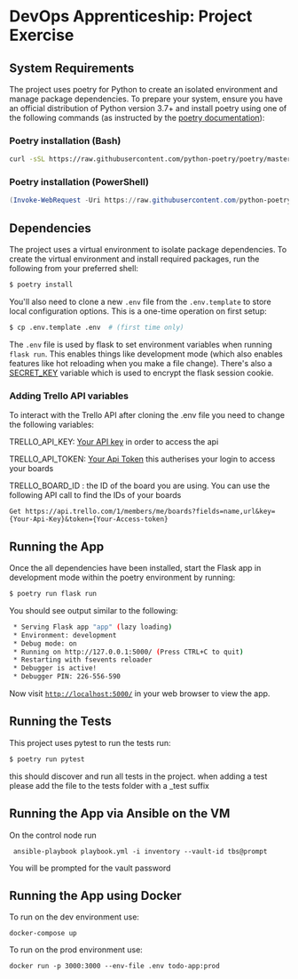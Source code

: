 # DevOps Apprenticeship: Project Exercise

## System Requirements

The project uses poetry for Python to create an isolated environment and manage package dependencies. To prepare your system, ensure you have an official distribution of Python version 3.7+ and install poetry using one of the following commands (as instructed by the [poetry documentation](https://python-poetry.org/docs/#system-requirements)):

### Poetry installation (Bash)

```bash
curl -sSL https://raw.githubusercontent.com/python-poetry/poetry/master/get-poetry.py | python
```

### Poetry installation (PowerShell)

```powershell
(Invoke-WebRequest -Uri https://raw.githubusercontent.com/python-poetry/poetry/master/get-poetry.py -UseBasicParsing).Content | python
```

## Dependencies

The project uses a virtual environment to isolate package dependencies. To create the virtual environment and install required packages, run the following from your preferred shell:

```bash
$ poetry install
```

You'll also need to clone a new `.env` file from the `.env.template` to store local configuration options. This is a one-time operation on first setup:

```bash
$ cp .env.template .env  # (first time only)
```

The `.env` file is used by flask to set environment variables when running `flask run`. This enables things like development mode (which also enables features like hot reloading when you make a file change). There's also a [SECRET_KEY](https://flask.palletsprojects.com/en/1.1.x/config/#SECRET_KEY) variable which is used to encrypt the flask session cookie.

### Adding Trello API variables

To interact with the Trello API after cloning the .env file you need to change the following variables:

TRELLO_API_KEY: [Your API key](https://trello.com/app-key) in order to access the api 

TRELLO_API_TOKEN: [Your Api Token](https://trello.com/app-key) this autherises your login to access your boards

TRELLO_BOARD_ID : the ID of the board you are using. You can use the following API call to find the IDs of your boards


`Get https://api.trello.com/1/members/me/boards?fields=name,url&key={Your-Api-Key}&token={Your-Access-token}`

## Running the App

Once the all dependencies have been installed, start the Flask app in development mode within the poetry environment by running:
```bash
$ poetry run flask run
```

You should see output similar to the following:
```bash
 * Serving Flask app "app" (lazy loading)
 * Environment: development
 * Debug mode: on
 * Running on http://127.0.0.1:5000/ (Press CTRL+C to quit)
 * Restarting with fsevents reloader
 * Debugger is active!
 * Debugger PIN: 226-556-590
```
Now visit [`http://localhost:5000/`](http://localhost:5000/) in your web browser to view the app.

## Running the Tests

This project uses pytest to run the tests run:

```bash
$ poetry run pytest
```

this should discover and run all tests in the project. when adding a test please add the file to the tests folder with a _test suffix

## Running the App via Ansible on the VM

On the control node run

```
 ansible-playbook playbook.yml -i inventory --vault-id tbs@prompt
```

You will be prompted for the vault password

## Running the App using Docker

To run on the dev environment use:

```
docker-compose up
```

To run on the prod environment use:
```
docker run -p 3000:3000 --env-file .env todo-app:prod
```